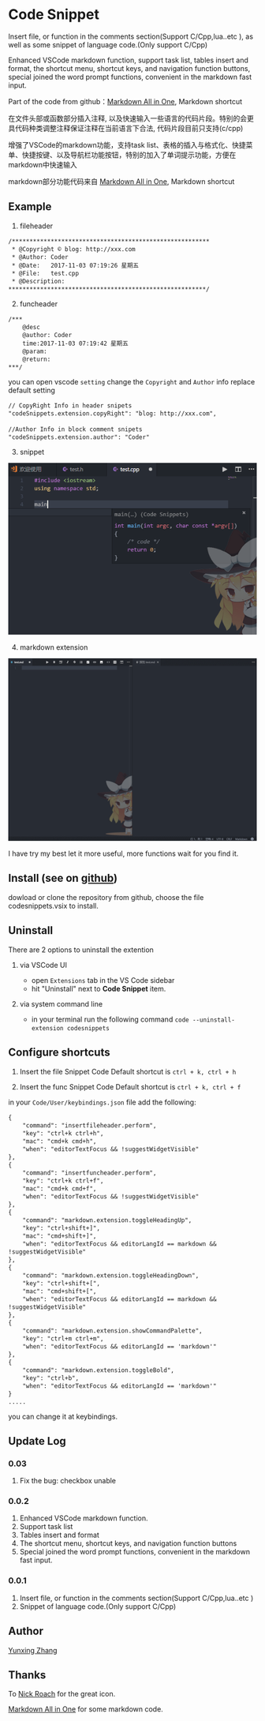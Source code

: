 # Code Snippet
Insert file, or function in the comments section(Support C/Cpp,lua..etc ), as well as some snippet of language code.(Only support C/Cpp)

Enhanced VSCode markdown function, support task list, tables insert and format, the shortcut menu, shortcut keys, and navigation function buttons, special joined the word prompt functions, convenient in the markdown fast input.

Part of the code from github：[Markdown All in One](https://github.com/neilsustc/vscode-markdown), Markdown shortcut

在文件头部或函数部分插入注释, 以及快速输入一些语言的代码片段。特别的会更具代码种类调整注释保证注释在当前语言下合法, 代码片段目前只支持(c/cpp)

增强了VSCode的markdown功能，支持task list、表格的插入与格式化、快捷菜单、快捷按键、以及导航栏功能按钮，特别的加入了单词提示功能，方便在markdown中快速输入

markdown部分功能代码来自  [Markdown All in One](https://github.com/neilsustc/vscode-markdown), Markdown shortcut

## Example

1. fileheader
```
/********************************************************
 * @Copyright © blog: http://xxx.com
 * @Author: Coder
 * @Date:   2017-11-03 07:19:26 星期五
 * @File:   test.cpp
 * @Description:
********************************************************/
```

2. funcheader
```
/***
    @desc
    @author: Coder
    time:2017-11-03 07:19:42 星期五
    @param:
    @return:
***/
```

you can open vscode `setting` change the `Copyright` and `Author` info replace default setting

```
// CopyRight Info in header snipets
"codeSnippets.extension.copyRight": "blog: http://xxx.com",

//Author Info in block comment snipets
"codeSnippets.extension.author": "Coder"
```

3. snippet

![cpp](./res/img/cppSnippet.png)

4. markdown extension

![markdown](./res/img/markdown.gif)

I have try my best let it more useful, more functions wait for you find it.


## Install (see on [github](https://github.com/zhangyxXyz/Code-Snippet))

dowload or clone the repository from github, choose the file codesnippets.vsix to install.

## Uninstall
There are 2 options to uninstall the extention
1. via VSCode UI
    * open `Extensions` tab in the VS Code sidebar
    * hit "Uninstall" next to **Code Snippet** item.

1. via system command line
    * in your terminal run the following command
        `code --uninstall-extension codesnippets`

## Configure shortcuts
1. Insert the file Snippet Code Default shortcut is `ctrl + k, ctrl + h`

2. Insert the func Snippet Code Default shortcut is `ctrl + k, ctrl + f`

in your `Code/User/keybindings.json` file add the following:
```
{
    "command": "insertfileheader.perform",
    "key": "ctrl+k ctrl+h",
    "mac": "cmd+k cmd+h",
    "when": "editorTextFocus && !suggestWidgetVisible"
},
{
    "command": "insertfuncheader.perform",
    "key": "ctrl+k ctrl+f",
    "mac": "cmd+k cmd+f",
    "when": "editorTextFocus && !suggestWidgetVisible"
},
{
    "command": "markdown.extension.toggleHeadingUp",
    "key": "ctrl+shift+]",
    "mac": "cmd+shift+]",
    "when": "editorTextFocus && editorLangId == markdown && !suggestWidgetVisible"
},
{
    "command": "markdown.extension.toggleHeadingDown",
    "key": "ctrl+shift+[",
    "mac": "cmd+shift+[",
    "when": "editorTextFocus && editorLangId == markdown && !suggestWidgetVisible"
},
{
    "command": "markdown.extension.showCommandPalette",
    "key": "ctrl+m ctrl+m",
    "when": "editorTextFocus && editorLangId == 'markdown'"
},
{
    "command": "markdown.extension.toggleBold",
    "key": "ctrl+b",
    "when": "editorTextFocus && editorLangId == 'markdown'"
}
.....
```

you can change it at keybindings.

## Update Log

### 0.03
1. Fix the bug: checkbox unable

### 0.0.2

1. Enhanced VSCode markdown function.
2. Support task list
3. Tables insert and format
4. The shortcut menu, shortcut keys, and navigation function buttons
5. Special joined the word prompt functions, convenient in the markdown fast input.

### 0.0.1

1. Insert file, or function in the comments section(Support C/Cpp,lua..etc )
2. Snippet of language code.(Only support C/Cpp)


## Author
[Yunxing Zhang](http://www.onlyzyx.com/)

## Thanks
To [Nick Roach](https://www.elegantthemes.com/) for the great icon.

[Markdown All in One](https://github.com/neilsustc/vscode-markdown) for some markdown code.